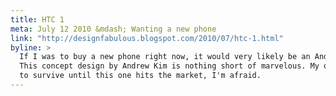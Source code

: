 ```yaml
---
title: HTC 1
meta: July 12 2010 &mdash; Wanting a new phone
link: "http://designfabulous.blogspot.com/2010/07/htc-1.html"
byline: >
  If I was to buy a new phone right now, it would very likely be an Android-operated HTC.
  This concept design by Andrew Kim is nothing short of marvelous. My old Samsung will have
  to survive until this one hits the market, I'm afraid.
---
```


